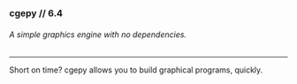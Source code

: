 ### cgepy // 6.4
###### A simple graphics engine with no dependencies.
***
Short on time? cgepy allows you to build graphical programs, quickly.



